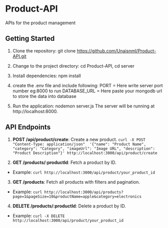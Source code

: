 # Product-API
APIs for the product management

## Getting Started

1. Clone the repository:
   git clone https://github.com/Unaisnml/Product-API.git

2. Change to the project directory:
   cd Product-API,
   cd server

3. Install dependencies:
    npm install

4. create the .env file and include following:
  PORT = Here write server port number eg:8000 to run
  DATABASE_URL = Here paste your mongodb url to store the data into database

5. Run the application:
   nodemon server.js
The server will be running at http://localhost:8000.

## API Endpoints

1.  **POST /api/product/create**: Create a new product.
   `curl -X POST  "Content-Type: application/json"  '{"name": "Product Name", "category": "Category", "imageUrl": "Image URL", "description": "Product Description"}' http://localhost:3000/api/product/create`

2. **GET /products/:productId**: Fetch a product by ID.
  - Example: `curl http://localhost:3000/api/product/your_product_id`
    
3. **GET /products**: Fetch all products with filters and pagination.
  - Example: `curl http://localhost:3000/api/products?page=1&pageSize=10&productName=apple&category=electronics`

4. **DELETE /products/:productId**: Delete a product by ID.
  - Example: `curl -X DELETE http://localhost:3000/api/product/your_product_id`

